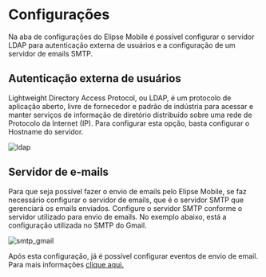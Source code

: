 # Configurações

Na aba de configurações do Elipse Mobile é possível configurar o servidor LDAP para autenticação externa de usuários e a configuração de um servidor de emails SMTP.

## Autenticação externa de usuários

  Lightweight Directory Access Protocol, ou LDAP, é um protocolo de aplicação aberto, livre de fornecedor e padrão de indústria para acessar e manter serviços de informação de diretório distribuído sobre uma rede de Protocolo da Internet (IP).
  Para configurar esta opção, basta configurar o Hostname do servidor.

![ldap](https://cloud.githubusercontent.com/assets/26389485/23898621/6e0ed824-0890-11e7-917c-4dfb9c340afe.png)


## Servidor de e-mails

  Para que seja possível fazer o envio de emails pelo Elipse Mobile, se faz necessário configurar o servidor de emails, que é o servidor SMTP que gerenciará os emails enviados.
  Configure o servidor SMTP conforme o servidor utilizado para envio de emails.
  No exemplo abaixo, está a configuração utilizada no SMTP do Gmail.

![smtp_gmail](https://cloud.githubusercontent.com/assets/26389485/23870246/99d9a56a-0804-11e7-8396-f8da5003b032.png)

  Após esta configuração, já é possível configurar eventos de envio de email. Para mais informações [clique aqui.](events.md#email)

